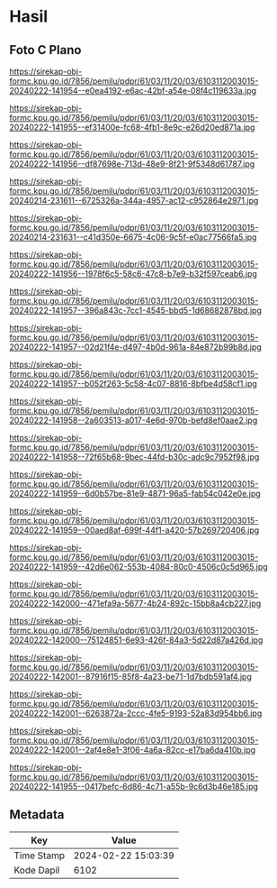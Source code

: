 # Hasil

## Foto C Plano

https://sirekap-obj-formc.kpu.go.id/7856/pemilu/pdpr/61/03/11/20/03/6103112003015-20240222-141954--e0ea4192-e6ac-42bf-a54e-08f4c119633a.jpg

https://sirekap-obj-formc.kpu.go.id/7856/pemilu/pdpr/61/03/11/20/03/6103112003015-20240222-141955--ef31400e-fc68-4fb1-8e9c-e26d20ed871a.jpg

https://sirekap-obj-formc.kpu.go.id/7856/pemilu/pdpr/61/03/11/20/03/6103112003015-20240222-141956--df87698e-713d-48e9-8f21-9f5348d61787.jpg

https://sirekap-obj-formc.kpu.go.id/7856/pemilu/pdpr/61/03/11/20/03/6103112003015-20240214-231611--6725326a-344a-4957-ac12-c952864e2971.jpg

https://sirekap-obj-formc.kpu.go.id/7856/pemilu/pdpr/61/03/11/20/03/6103112003015-20240214-231631--c41d350e-6675-4c06-9c5f-e0ac77566fa5.jpg

https://sirekap-obj-formc.kpu.go.id/7856/pemilu/pdpr/61/03/11/20/03/6103112003015-20240222-141956--1978f6c5-58c6-47c8-b7e9-b32f597ceab6.jpg

https://sirekap-obj-formc.kpu.go.id/7856/pemilu/pdpr/61/03/11/20/03/6103112003015-20240222-141957--396a843c-7cc1-4545-bbd5-1d68682878bd.jpg

https://sirekap-obj-formc.kpu.go.id/7856/pemilu/pdpr/61/03/11/20/03/6103112003015-20240222-141957--02d21f4e-d497-4b0d-961a-84e872b99b8d.jpg

https://sirekap-obj-formc.kpu.go.id/7856/pemilu/pdpr/61/03/11/20/03/6103112003015-20240222-141957--b052f263-5c58-4c07-8816-8bfbe4d58cf1.jpg

https://sirekap-obj-formc.kpu.go.id/7856/pemilu/pdpr/61/03/11/20/03/6103112003015-20240222-141958--2a603513-a017-4e6d-970b-befd8ef0aae2.jpg

https://sirekap-obj-formc.kpu.go.id/7856/pemilu/pdpr/61/03/11/20/03/6103112003015-20240222-141958--72f65b68-9bec-44fd-b30c-adc9c7952f98.jpg

https://sirekap-obj-formc.kpu.go.id/7856/pemilu/pdpr/61/03/11/20/03/6103112003015-20240222-141959--6d0b57be-81e9-4871-96a5-fab54c042e0e.jpg

https://sirekap-obj-formc.kpu.go.id/7856/pemilu/pdpr/61/03/11/20/03/6103112003015-20240222-141959--00aed8af-699f-44f1-a420-57b269720406.jpg

https://sirekap-obj-formc.kpu.go.id/7856/pemilu/pdpr/61/03/11/20/03/6103112003015-20240222-141959--42d6e062-553b-4084-80c0-4506c0c5d965.jpg

https://sirekap-obj-formc.kpu.go.id/7856/pemilu/pdpr/61/03/11/20/03/6103112003015-20240222-142000--471efa9a-5677-4b24-892c-15bb8a4cb227.jpg

https://sirekap-obj-formc.kpu.go.id/7856/pemilu/pdpr/61/03/11/20/03/6103112003015-20240222-142000--75124851-6e93-426f-84a3-5d22d87a426d.jpg

https://sirekap-obj-formc.kpu.go.id/7856/pemilu/pdpr/61/03/11/20/03/6103112003015-20240222-142001--87916f15-85f8-4a23-be71-1d7bdb591af4.jpg

https://sirekap-obj-formc.kpu.go.id/7856/pemilu/pdpr/61/03/11/20/03/6103112003015-20240222-142001--6263872a-2ccc-4fe5-9193-52a83d954bb6.jpg

https://sirekap-obj-formc.kpu.go.id/7856/pemilu/pdpr/61/03/11/20/03/6103112003015-20240222-142001--2af4e8e1-3f06-4a6a-82cc-e17ba6da410b.jpg

https://sirekap-obj-formc.kpu.go.id/7856/pemilu/pdpr/61/03/11/20/03/6103112003015-20240222-141955--0417befc-6d86-4c71-a55b-9c6d3b46e185.jpg


## Metadata

| Key        | Value               |
| ---------- | ------------------- |
| Time Stamp | 2024-02-22 15:03:39 |
| Kode Dapil | 6102                |



